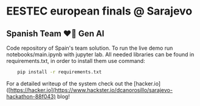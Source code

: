 # EESTEC european finals @ Sarajevo

## Spanish Team ❤️🤝 Gen AI

Code repository of Spain's team solution. To run the live demo run notebooks/main.ipynb with jupyter lab. All needed libraries can be found in requirements.txt, in order to install them use command:

```sh
    pip install -r requirements.txt
```

For a detailed writeup of the system check out the [hacker.io]([https://hacker.io](https://www.hackster.io/dcanorosillo/sarajevo-hackathon-88f043) blog!
